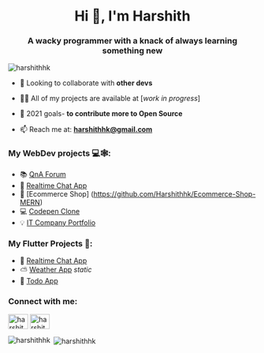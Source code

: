 <h1 align="center">Hi 👋, I'm Harshith</h1>
<h3 align="center">A wacky programmer with a knack of always learning something new</h3>

<p align="left"> <img src="https://komarev.com/ghpvc/?username=harshithhk" alt="harshithhk" /> </p>

- 👯 Looking to collaborate with **other devs**

- 👨‍💻 All of my projects are available at [*work in progress*]

- 📝 2021 goals- **to contribute more to Open Source**

- 📫 Reach me at: **harshithhk@gmail.com**


### My WebDev projects 💻🕸:
- 📚 [QnA Forum](https://github.com/Harshithhk/QnA-Forum)
- 💬 [Realtime Chat App](https://chatmaster.netlify.app/ChatApp)
- 🛒 [Ecommerce Shop] (https://github.com/Harshithhk/Ecommerce-Shop-MERN)
- 💻 [Codepen Clone](https://codepenlike.netlify.app/)
- 💡 [IT Company Portfolio](https://digiwiztesting.netlify.app/)

### My Flutter Projects 🎯:
- 💬 [Realtime Chat App](https://github.com/Harshithhk/Advanced-Chat-App-Flutter-Firebase)
- ⛅ [Weather App](https://github.com/Harshithhk/WeatherApp-Flutter) *static*
- 📜 [Todo App](https://github.com/Harshithhk/Todo-App-Flutter)


<p align="left">
<h3 align="left">Connect with me:</h3>
<a href="https://linkedin.com/in/harshith kelkar" target="blank"><img align="center" src="https://cdn.jsdelivr.net/npm/simple-icons@3.0.1/icons/linkedin.svg" alt="harshith kelkar" height="30" width="40" /></a>
<a href="https://instagram.com/harshith.hk" target="blank"><img align="center" src="https://cdn.jsdelivr.net/npm/simple-icons@3.0.1/icons/instagram.svg" alt="harshith.hk" height="30" width="40" /></a>
</p>

<p><img align="left" src="https://github-readme-stats.vercel.app/api/top-langs/?username=harshithhk&layout=compact" alt="harshithhk" /></p>

<p>&nbsp;<img align="center" src="https://github-readme-stats.vercel.app/api?username=harshithhk&show_icons=true" alt="harshithhk" /></p>
